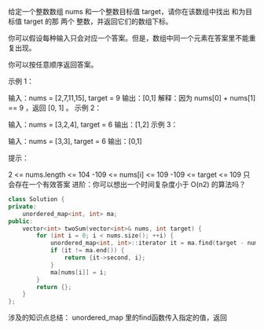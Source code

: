 给定一个整数数组 nums 和一个整数目标值 target，请你在该数组中找出 和为目标值 target  的那 两个 整数，并返回它们的数组下标。

你可以假设每种输入只会对应一个答案。但是，数组中同一个元素在答案里不能重复出现。

你可以按任意顺序返回答案。

 

示例 1：

输入：nums = [2,7,11,15], target = 9
输出：[0,1]
解释：因为 nums[0] + nums[1] == 9 ，返回 [0, 1] 。
示例 2：

输入：nums = [3,2,4], target = 6
输出：[1,2]
示例 3：

输入：nums = [3,3], target = 6
输出：[0,1]
 

提示：

2 <= nums.length <= 104
-109 <= nums[i] <= 109
-109 <= target <= 109
只会存在一个有效答案
进阶：你可以想出一个时间复杂度小于 O(n2) 的算法吗？

```C++
class Solution {
private:
    unordered_map<int, int> ma;
public:
    vector<int> twoSum(vector<int>& nums, int target) {
        for (int i = 0; i < nums.size(); ++i) {
            unordered_map<int, int>::iterator it = ma.find(target - nums[i]);
            if (it != ma.end()) {
                return {it->second, i};
            }
            ma[nums[i]] = i;
        }
        return {};
    }
};
```
涉及的知识点总结：
unordered_map 里的find函数传入指定的值，返回